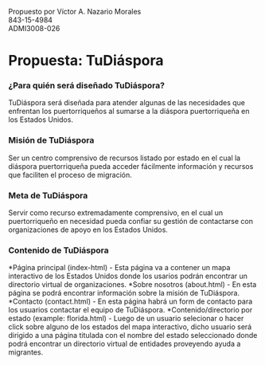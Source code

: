 Propuesto por Víctor A. Nazario Morales <br>
843-15-4984 <br>
ADMI3008-026

# Propuesta: TuDiáspora #

### ¿Para quién será diseñado TuDiáspora?  ###

TuDiáspora será diseñada para atender algunas de las necesidades que enfrentan los puertorriqueños al sumarse a la diáspora puertorriqueña en los Estados Unidos. 

### Misión de TuDiáspora  ###
Ser un centro comprensivo de recursos listado por estado en el cual la diáspora puertorriqueña pueda acceder fácilmente información y recursos que faciliten el proceso de migración.  
	 
### Meta de TuDiáspora ###
Servir como recurso extremadamente comprensivo, en el cual un puertorriqueño en necesidad pueda confiar su gestión de contactarse con organizaciones de apoyo en los Estados Unidos. 

### Contenido de TuDiáspora ###
*Página principal (index-html) - Esta página va a contener un mapa interactivo de los Estados Unidos donde los usarios podrán encontrar un directorio virtual de organizaciones. 
*Sobre nosotros (about.html) - En esta página se podrá encontrar información sobre la misión de TuDiáspora.
*Contacto (contact.html) - En esta página habrá un form de contacto para los usuarios contactar el equipo de TuDiáspora. 
*Contenido/directorio por estado (example: florida.html) - Luego de un usuario selecionar o hacer click sobre alguno de los estados del mapa interactivo, dicho usuario será dirigido a una página titulada con el nombre del estado seleccionado donde podrá encontrar un directorio virtual de entidades proveyendo ayuda a migrantes. 


